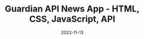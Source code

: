 ---
title: Guardian API News App - HTML, CSS, JavaScript, API
date: 2022-11-13
description: A news app working with API in the background
url: https://github.com/Cannibalhulk/guardian-api-news-app
---
